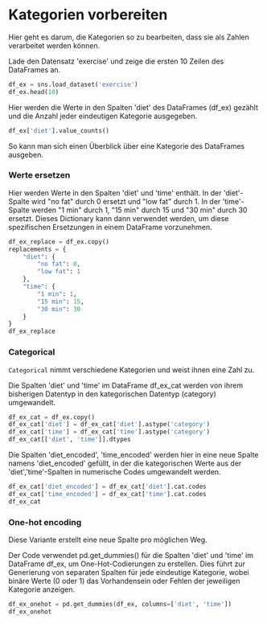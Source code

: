 # Kategorien vorbereiten

Hier geht es darum, die Kategorien so zu bearbeiten, dass sie als Zahlen verarbeitet werden können.


Lade den Datensatz 'exercise' und zeige die ersten 10 Zeilen des DataFrames an.

```python
df_ex = sns.load_dataset('exercise')
df_ex.head(10)
```

Hier werden die Werte in den Spalten 'diet' des DataFrames (df_ex) gezählt und die Anzahl jeder eindeutigen Kategorie ausgegeben.

```python
df_ex['diet'].value_counts()
```

So kann man sich einen Überblick über eine Kategorie des DataFrames ausgeben.

### Werte ersetzen

Hier werden Werte in den Spalten 'diet' und 'time' enthält. In der 'diet'-Spalte wird "no fat" durch 0 ersetzt und "low fat" durch 1. In der 'time'-Spalte werden "1 min" durch 1, "15 min" durch 15 und "30 min" durch 30 ersetzt. Dieses Dictionary kann dann verwendet werden, um diese spezifischen Ersetzungen in einem DataFrame vorzunehmen.

```python
df_ex_replace = df_ex.copy()
replacements = {
    "diet": {
        "no fat": 0,
        "low fat": 1
    },
    "time": {
        "1 min": 1,
        "15 min": 15,
        "30 min": 30
    }
}
df_ex_replace
```

### Categorical

`Categorical` nimmt verschiedene Kategorien und weist ihnen eine Zahl zu.

Die Spalten 'diet' und 'time' im DataFrame df_ex_cat werden von ihrem bisherigen Datentyp in den kategorischen Datentyp (category) umgewandelt.

```python
df_ex_cat = df_ex.copy()
df_ex_cat['diet'] = df_ex_cat['diet'].astype('category')
df_ex_cat['time'] = df_ex_cat['time'].astype('category')
df_ex_cat[['diet', 'time']].dtypes
```

Die Spalten 'diet_encoded', 'time_encoded' werden hier in eine neue Spalte namens 'diet_encoded' gefüllt, in der die kategorischen Werte aus der 'diet','time'-Spalten in numerische Codes umgewandelt werden.

```python
df_ex_cat['diet_encoded'] = df_ex_cat['diet'].cat.codes
df_ex_cat['time_encoded'] = df_ex_cat['time'].cat.codes
df_ex_cat
```

### One-hot encoding

Diese Variante erstellt eine neue Spalte pro möglichen Weg. 

Der Code verwendet pd.get_dummies() für die Spalten 'diet' und 'time' im DataFrame df_ex, um One-Hot-Codierungen zu erstellen. Dies führt zur Generierung von separaten Spalten für jede eindeutige Kategorie, wobei binäre Werte (0 oder 1) das Vorhandensein oder Fehlen der jeweiligen Kategorie anzeigen.

```python
df_ex_onehot = pd.get_dummies(df_ex, columns=['diet', 'time'])
df_ex_onehot
```
